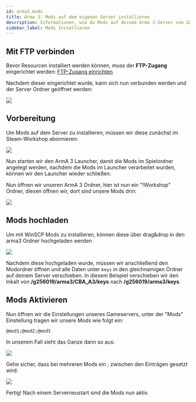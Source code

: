 ```yaml
---
id: arma3_mods
title: Arma 3: Mods auf dem eigenen Server installieren
description: Informationen, wie du Mods auf deinem Arma 3-Server von ZAP-Hosting installierst - ZAP-Hosting.com Dokumentationen
sidebar_label: Mods Installieren
---
```


## Mit FTP verbinden

Bevor Resourcen installiert werden können, muss der **FTP-Zugang** eingerichtet werden: [FTP-Zugang einrichten](gameserver_ftpaccess.md)

Nachdem dieser eingerichtet wurde, kann sich nun verbunden werden und der Server Ordner geöffnet werden:

![](https://screensaver01.zap-hosting.com/index.php/s/iJFyAmS5BDbEdZ4/preview)


## Vorbereitung

Um Mods auf dem Server zu installieren, müssen wir diese zunächst im Steam-Workshop abonnieren:

![](https://screensaver01.zap-hosting.com/index.php/s/NdRer4RinYDNdn9/preview)

Nun starten wir den ArmA 3 Launcher, damit die Mods im Spielordner angelegt werden, nachdem die Mods im Launcher verarbeitet wurden, können wir den Launcher wieder schließen.

Nun öffnen wir unseren ArmA 3 Ordner, hier ist nun ein "!Workshop" Ordner, diesen öffnen wir, dort sind unsere Mods drin:

![](https://screensaver01.zap-hosting.com/index.php/s/mpS7YNd6iYR7PiE/preview)

## Mods hochladen


Um mit WinSCP Mods zu installieren, können diese über drag&drop in den arma3 Ordner hochgeladen werden

![](https://screensaver01.zap-hosting.com/index.php/s/orW3fdYmkbCBEmE/preview)

Nachdem diese hochgeladen wurde, müssen wir anschließend den Modordner öffnen und alle Daten unter `keys` in den gleichnamigen Ordner auf deinem Server verschieben.
In diesem Beispiel verschieben wir den Inkalt von **/g256019/arma3/CBA_A3/keys** nach **/g256019/arma3/keys**.

## Mods Aktivieren

Nun öffnen wir die Einstellungen unseres Gameservers, unter der "Mods" Einstellung tragen wir unsere Mods wie folgt ein:

```
@mod1;@mod2;@mod3
```

In unserem Fall sieht das Ganze dann so aus:

![](https://screensaver01.zap-hosting.com/index.php/s/7wB3xEgZSY3qT2F/preview)

Gehe sicher, dass bei mehreren Mods ein ; zwischen den Einträgen gesetzt wird:

![](https://screensaver01.zap-hosting.com/index.php/s/BW93XoBy5KPn2rK/preview)


Fertig! Nach einem Serverneustart sind die Mods nun aktiv.
